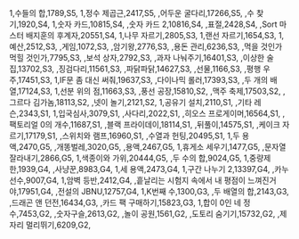 1,수들의 합,1789,S5,
1,정수 제곱근,2417,S5,
,어두운 굴다리,17266,S5,
,수 찾기,1920,S4,
1,숫자 카드,10815,S4,
,숫자 카드 2,10816,S4,
,표절,2428,S4,
,Sort 마스터 배지훈의 후계자,20551,S4,
1,나무 자르기,2805,S3,
1,랜선 자르기,1654,S3,
1,예산,2512,S3,
,게임,1072,S3,
,암기왕,2776,S3,
,용돈 관리,6236,S3,
,먹을 것인가 먹힐 것인가,7795,S3,
,보석 상자,2792,S3,
,과자 나눠주기,16401,S3,
,이상한 술집,13702,S3,
,징검다리,11561,S3,
,파닭파닭,14627,S3,
,선물,1166,S3,
,평행 우주,17451,S3,
1,IF문 좀 대신 써줘,19637,S3,
,다이나믹 롤러,17393,S3,
,두 개의 배열,17124,S3,
1,선분 위의 점,11663,S3,
,풍선 공장,15810,S2,
,맥주 축제,17503,S2,
,그르다 김가놈,18113,S2,
,넷이 놀기,2121,S2,
1,공유기 설치,2110,S1,
,기타 레슨,2343,S1,
1,입국심사,3079,S1,
,사다리,2022,S1,
,히오스 프로게이머,16564,S1,
,팩토리얼 0의 개수,11687,S1,
,블랙 프라이데이,18114,S1,
,뒤풀이,14575,S1,
,케이크 자르기,17179,S1,
,스위치와 램프,16960,S1,
,수열과 헌팅,20495,S1,
1,두 용액,2470,G5,
,개똥벌레,3020,G5,
,용액,2467,G5,
1,휴게소 세우기,1477,G5,
,문자열 잘라내기,2866,G5,
1,색종이와 가위,20444,G5,
,두 수의 합,9024,G5,
1,중량제한,1939,G4,
,사냥꾼,8983,G4,
1,세 용액,2473,G4,
1,구간 나누기 2,13397,G4,
,카누 선수,9007,G4,
1,암벽 등반,2412,G4,
,흩날리는 시험지 속에서 내 평점이 느껴진거야,17951,G4,
,전설의 JBNU,12757,G4,
1,K번째 수,1300,G3,
,두 배열의 합,2143,G3,
,드래곤 앤 던전,16434,G3,
,카드 팩 구매하기,15823,G3,
1,합이 0인 네 정수,7453,G2,
,숫자구슬,2613,G2,
,놀이 공원,1561,G2,
,도토리 숨기기,15732,G2,
,제자리 멀리뛰기,6209,G2,
